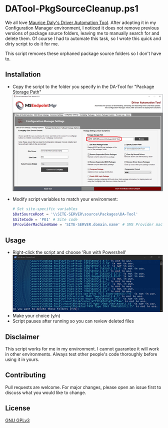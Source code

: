 # DATool-PkgSourceCleanup.ps1

We all love [Maurice Daly's Driver Automation Tool](https://github.com/maurice-daly/DriverAutomationTool). After adopting it in my Configuration Manager environment, I noticed it does not remove previous versions of package source folders, leaving me to manually search for and delete them. Of course I had to automate this task, so I wrote this quick and dirty script to do it for me.

This script removes these orphaned package source folders so I don't have to.

## Installation

* Copy the script to the folder you specify in the DA-Tool for "Package Storage Path"
  ![Screenshot01](https://github.com/dp250f/Documentation/blob/main/DATool-PkgSourceCleanup/DATool-PkgSourceCleanup01.PNG?raw=true)

* Modify script variables to match your environment:
  ```powershell
  # Set site-specific variables
  $DatSourceRoot = '\\SITE-SERVER\source\Packages\DA-Tool'
  $SiteCode = 'P01' # Site code 
  $ProviderMachineName = 'SITE-SERVER.domain.name' # SMS Provider machine name
  ```

## Usage

* Right-click the script and choose 'Run with Powershell'
  ![Screenshot02](https://github.com/dp250f/Documentation/blob/main/DATool-PkgSourceCleanup/DATool-PkgSourceCleanup02.PNG?raw=true)
* Make your choice (y/n)
* Script pauses after running so you can review deleted files

## Disclaimer
This script works for me in my environment. I cannot guarantee it will work in other environments. Always test other people's code thoroughly before using it in yours.

## Contributing
Pull requests are welcome. For major changes, please open an issue first to discuss what you would like to change.

## License
[GNU GPLv3](https://choosealicense.com/licenses/gpl-3.0/)
